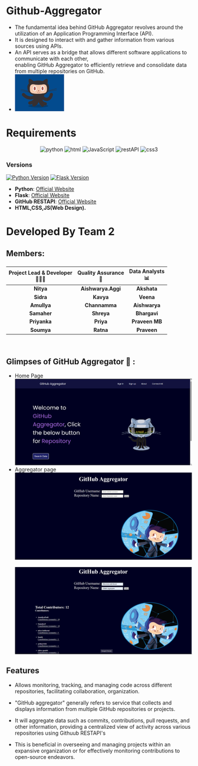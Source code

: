 # Github-Aggregator
- The fundamental idea behind GitHub Aggregator revolves around the utilization of an Application Programming Interface (API).
- It is designed to interact with and gather information from various sources using APIs. 
- An API serves as a bridge that allows different software applications to communicate with each other,<br> enabling GitHub Aggregator to efficiently retrieve and consolidate data from multiple repositories on GitHub.
- 
  ![](https://github.com/AmullyaPatil/Prodevan-intern/blob/main/git1.gif)
# Requirements

<p align="center">
    <img src="https://img.shields.io/badge/Python-yellow?style=for-the-badge&logo=python&logoColor=blue" alt="python" />
    <img src="https://img.shields.io/badge/HTML-orange?style=for-the-badge&logo=html5&logoColor=white" alt="html" />
    <img src="https://img.shields.io/badge/JavaScript-323330?style=for-the-badge&logo=javascript&logoColor=F7DF1E" alt="JavaScript" />
    <img src="https://img.shields.io/badge/Rest_API-02303A?style=for-the-badge&logo=react-router&logoColor=white" alt="restAPI"/>
    <img src="https://img.shields.io/badge/CSS-1572B6?style=for-the-badge&logo=css3&logoColor=white" alt="css3"/>   

</p>

### Versions

[![Python Version](https://img.shields.io/badge/Python-3.12.0-yellow.svg)](https://python.org/)
[![Flask Version](https://img.shields.io/badge/Flask-3.12.0-blue.svg)](https://pypi.org/)

- **Python**: [Official Website](https://python.org/)
- **Flask**: [Official Website](https://pypi.org/)
- **GitHub RESTAPI**: [Official Website](https://docs.github.com/en/rest/guides/getting-started-with-the-rest-api)
- **HTML,CSS,JS(Web Design).**<br>
    
# Developed By Team 2

## Members:
###
| **Project Lead & Developer<br>👩🏻‍💻** | **Quality Assurance<br>🔎** | **Data Analysts<br> 📊**|
| :-------------: | :-------------: | :-------------: |
|  **Nitya**  |  **Aishwarya.Aggi**   | **Akshata**  |
| **Sidra**  |  **Kavya** | **Veena**  |
|**Amullya**  | **Channamma** | **Aishwarya**  |
| **Samaher**  | **Shreya**  | **Bhargavi**  |
| **Priyanka**  | **Priya**  | **Praveen MB**  |
| **Soumya**  | **Ratna**  | **Praveen**  |
<br>

## Glimpses of GitHub Aggregator 🙈 :

- Home Page
 ![home](https://github.com/AmullyaPatil/Github-Aggregator/blob/main/home%20pg.png)
- Aggregator page
  ![aggregator](https://github.com/AmullyaPatil/Github-Aggregator/blob/main/aggregator.png)
  <br><br>![aggregator](https://github.com/AmullyaPatil/Github-Aggregator/blob/main/aggregator%20result.png)
  

  
## Features

- Allows monitoring, tracking, and managing code across different repositories, facilitating collaboration, organization.
  
- "GitHub aggregator" generally refers to service that collects and displays information from multiple GitHub repositories or projects.
- It will aggregate data such as commits, contributions, pull requests, and other information, providing a centralized view of activity across various repositories using 
  Githuub RESTAPI's
- This is beneficial in overseeing and managing projects within an expansive organization or for effectively monitoring contributions to open-source endeavors.


